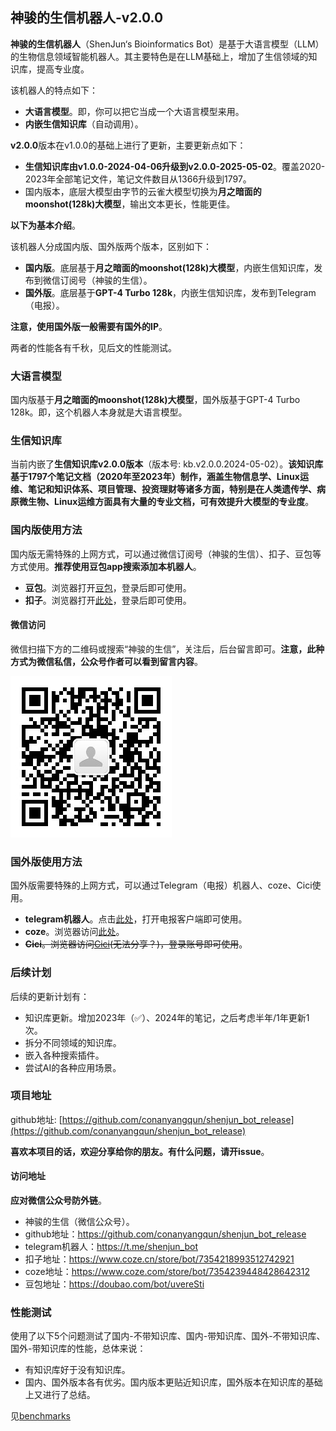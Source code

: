## 神骏的生信机器人-v2.0.0

**神骏的生信机器人**（ShenJun‘s Bioinformatics Bot）是基于大语言模型（LLM）的生物信息领域智能机器人。其主要特色是在LLM基础上，增加了生信领域的知识库，提高专业度。

该机器人的特点如下：
- **大语言模型**。即，你可以把它当成一个大语言模型来用。
- **内嵌生信知识库**（自动调用）。

**v2.0.0**版本在v1.0.0的基础上进行了更新，主要更新点如下：
- **生信知识库由v1.0.0-2024-04-06升级到v2.0.0-2025-05-02**。覆盖2020-2023年全部笔记文件，笔记文件数目从1366升级到1797。
- 国内版本，底层大模型由字节的云雀大模型切换为**月之暗面的moonshot(128k)大模型**，输出文本更长，性能更佳。

**以下为基本介绍**。

该机器人分成国内版、国外版两个版本，区别如下：
- **国内版**。底层基于**月之暗面的moonshot(128k)大模型**，内嵌生信知识库，发布到微信订阅号（神骏的生信）。
- **国外版**。底层基于**GPT-4 Turbo 128k**，内嵌生信知识库，发布到Telegram（电报）。

**注意，使用国外版一般需要有国外的IP**。

两者的性能各有千秋，见后文的性能测试。

### 大语言模型

国内版基于**月之暗面的moonshot(128k)大模型**，国外版基于GPT-4 Turbo 128k。即，这个机器人本身就是大语言模型。

### 生信知识库

当前内嵌了**生信知识库v2.0.0版本**（版本号: kb.v2.0.0.2024-05-02）。**该知识库基于1797个笔记文档（2020年至2023年）制作，涵盖生物信息学、Linux运维、笔记和知识体系、项目管理、投资理财等诸多方面，特别是在人类遗传学、病原微生物、Linux运维方面具有大量的专业文档，可有效提升大模型的专业度**。

### 国内版使用方法

国内版无需特殊的上网方式，可以通过微信订阅号（神骏的生信）、扣子、豆包等方式使用。**推荐使用豆包app搜索添加本机器人**。

- **豆包**。浏览器打开[豆包](https://doubao.com/bot/uvereSti)，登录后即可使用。
- **扣子**。浏览器打开[此处](https://www.coze.cn/store/bot/7354218993512742921)，登录后即可使用。

#### 微信访问

微信扫描下方的二维码或搜索“神骏的生信”，关注后，后台留言即可。**注意，此种方式为微信私信，公众号作者可以看到留言内容**。

![wechat](images/wechat.jpg)

### 国外版使用方法

国外版需要特殊的上网方式，可以通过Telegram（电报）机器人、coze、Cici使用。
- **telegram机器人**。点击[此处](https://t.me/shenjun_bot)，打开电报客户端即可使用。
- **coze**。浏览器访问[此处](https://www.coze.com/store/bot/7354239448428642312)。
- ~~**Cici**。浏览器访问[Cici]()(无法分享？)，登录账号即可使用~~。

### 后续计划

后续的更新计划有：
- 知识库更新。增加2023年（✅）、2024年的笔记，之后考虑半年/1年更新1次。
- 拆分不同领域的知识库。
- 嵌入各种搜索插件。
- 尝试AI的各种应用场景。

### 项目地址

github地址: [https://github.com/conanyangqun/shenjun_bot_release](https://github.com/conanyangqun/shenjun_bot_release)

**喜欢本项目的话，欢迎分享给你的朋友。有什么问题，请开issue**。

#### 访问地址

**应对微信公众号防外链**。

- 神骏的生信（微信公众号）。
- github地址：https://github.com/conanyangqun/shenjun_bot_release
- telegram机器人：https://t.me/shenjun_bot
- 扣子地址：https://www.coze.cn/store/bot/7354218993512742921
- coze地址：https://www.coze.com/store/bot/7354239448428642312
- 豆包地址：https://doubao.com/bot/uvereSti

### 性能测试

使用了以下5个问题测试了国内-不带知识库、国内-带知识库、国外-不带知识库、国外-带知识库的性能，总体来说：
- 有知识库好于没有知识库。
- 国内、国外版本各有优劣。国内版本更贴近知识库，国外版本在知识库的基础上又进行了总结。

见[benchmarks](benchmarks/benchmark.md)
